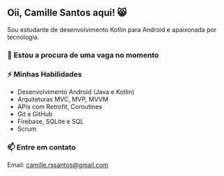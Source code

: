 ## Oii, Camille Santos aqui! 😸

Sou estudante de desenvolvimento Kotlin para Android e apaixonada por tecnologia.
### 👀 Estou a procura de uma vaga no momento

### ⚡ Minhas Habilidades
- Desenvolvimento Android (Java e Kotlin)
- Arquiteturas MVC, MVP, MVVM
- APis com Retrofit, Coroutines
- Git e GitHub
- Firebase, SQLite e SQL
- Scrum

### 📫 Entre em contato
Email: camille.rssantos@gmail.com
